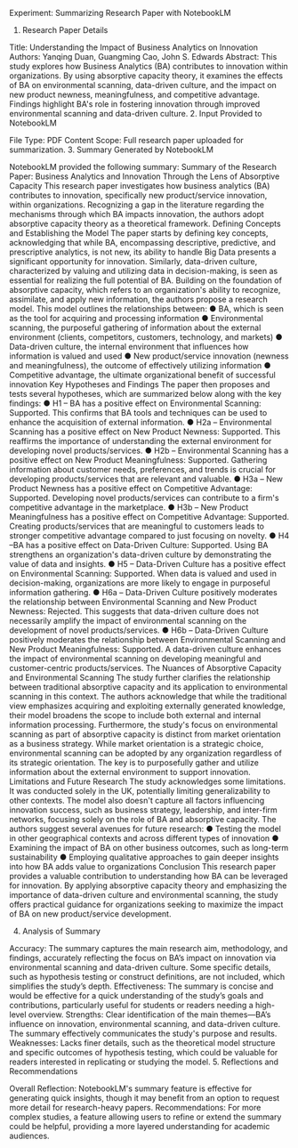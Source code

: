 Experiment: Summarizing Research Paper with NotebookLM
1. Research Paper Details

Title: Understanding the Impact of Business Analytics on Innovation
Authors: Yanqing Duan, Guangming Cao, John S. Edwards
Abstract: This study explores how Business Analytics (BA) contributes to innovation within organizations. By using absorptive capacity theory, it examines the effects of BA on environmental scanning, data-driven culture, and the impact on new product newness, meaningfulness, and competitive advantage. Findings highlight BA's role in fostering innovation through improved environmental scanning and data-driven culture.
2. Input Provided to NotebookLM

File Type: PDF
Content Scope: Full research paper uploaded for summarization.
3. Summary Generated by NotebookLM

NotebookLM provided the following summary:
Summary of the Research Paper: Business Analytics and Innovation Through the Lens of Absorptive Capacity
This research paper investigates how business analytics (BA) contributes to innovation, specifically new product/service innovation, within organizations. Recognizing a gap in the literature regarding the mechanisms through which BA impacts innovation, the authors adopt absorptive capacity theory as a theoretical framework.
Defining Concepts and Establishing the Model
The paper starts by defining key concepts, acknowledging that while BA, encompassing descriptive, predictive, and prescriptive analytics, is not new, its ability to handle Big Data presents a significant opportunity for innovation. Similarly, data-driven culture, characterized by valuing and utilizing data in decision-making, is seen as essential for realizing the full potential of BA.
Building on the foundation of absorptive capacity, which refers to an organization's ability to recognize, assimilate, and apply new information, the authors propose a research model. This model outlines the relationships between:
●
BA, which is seen as the tool for acquiring and processing information
●
Environmental scanning, the purposeful gathering of information about the external environment (clients, competitors, customers, technology, and markets)
●
Data-driven culture, the internal environment that influences how information is valued and used
●
New product/service innovation (newness and meaningfulness), the outcome of effectively utilizing information
●
Competitive advantage, the ultimate organizational benefit of successful innovation
Key Hypotheses and Findings
The paper then proposes and tests several hypotheses, which are summarized below along with the key findings:
●
H1 – BA has a positive effect on Environmental Scanning: Supported. This confirms that BA tools and techniques can be used to enhance the acquisition of external information.
●
H2a – Environmental Scanning has a positive effect on New Product Newness: Supported. This reaffirms the importance of understanding the external environment for developing novel products/services.
●
H2b – Environmental Scanning has a positive effect on New Product Meaningfulness: Supported. Gathering information about customer needs, preferences, and trends is crucial for developing products/services that are relevant and valuable.
●
H3a – New Product Newness has a positive effect on Competitive Advantage: Supported. Developing novel products/services can contribute to a firm's competitive advantage in the marketplace.
●
H3b – New Product Meaningfulness has a positive effect on Competitive Advantage: Supported. Creating products/services that are meaningful to customers leads to stronger competitive advantage compared to just focusing on novelty.
●
H4 –BA has a positive effect on Data-Driven Culture: Supported. Using BA strengthens an organization's data-driven culture by demonstrating the value of data and insights.
●
H5 – Data-Driven Culture has a positive effect on Environmental Scanning: Supported. When data is valued and used in decision-making, organizations are more likely to engage in purposeful information gathering.
●
H6a – Data-Driven Culture positively moderates the relationship between Environmental Scanning and New Product Newness: Rejected. This suggests that data-driven culture does not necessarily amplify the impact of environmental scanning on the development of novel products/services.
●
H6b – Data-Driven Culture positively moderates the relationship between Environmental Scanning and New Product Meaningfulness: Supported. A data-driven culture enhances the impact of environmental scanning on developing meaningful and customer-centric products/services.
The Nuances of Absorptive Capacity and Environmental Scanning
The study further clarifies the relationship between traditional absorptive capacity and its application to environmental scanning in this context. The authors acknowledge that while the traditional view emphasizes acquiring and exploiting externally generated knowledge, their model broadens the scope to include both external and internal information processing.
Furthermore, the study's focus on environmental scanning as part of absorptive capacity is distinct from market orientation as a business strategy. While market orientation is a strategic choice, environmental scanning can be adopted by any organization regardless of its strategic orientation. The key is to purposefully gather and utilize information about the external environment to support innovation.
Limitations and Future Research
The study acknowledges some limitations. It was conducted solely in the UK, potentially limiting generalizability to other contexts. The model also doesn't capture all factors influencing innovation success, such as business strategy, leadership, and inter-firm networks, focusing solely on the role of BA and absorptive capacity.
The authors suggest several avenues for future research:
●
Testing the model in other geographical contexts and across different types of innovation
●
Examining the impact of BA on other business outcomes, such as long-term sustainability
●
Employing qualitative approaches to gain deeper insights into how BA adds value to organizations
Conclusion
This research paper provides a valuable contribution to understanding how BA can be leveraged for innovation. By applying absorptive capacity theory and emphasizing the importance of data-driven culture and environmental scanning, the study offers practical guidance for organizations seeking to maximize the impact of BA on new product/service development.

4. Analysis of Summary

Accuracy: The summary captures the main research aim, methodology, and findings, accurately reflecting the focus on BA’s impact on innovation via environmental scanning and data-driven culture. Some specific details, such as hypothesis testing or construct definitions, are not included, which simplifies the study’s depth.
Effectiveness: The summary is concise and would be effective for a quick understanding of the study’s goals and contributions, particularly useful for students or readers needing a high-level overview.
Strengths: Clear identification of the main themes—BA’s influence on innovation, environmental scanning, and data-driven culture. The summary effectively communicates the study's purpose and results.
Weaknesses: Lacks finer details, such as the theoretical model structure and specific outcomes of hypothesis testing, which could be valuable for readers interested in replicating or studying the model.
5. Reflections and Recommendations

Overall Reflection: NotebookLM's summary feature is effective for generating quick insights, though it may benefit from an option to request more detail for research-heavy papers.
Recommendations: For more complex studies, a feature allowing users to refine or extend the summary could be helpful, providing a more layered understanding for academic audiences.
